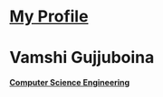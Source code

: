 <html>
<head>
<link rel="stylesheet" href="style1.css">
<meta name="viewport" content="width=device-width, initial-scale=1.0">
</head>
<body>
<div id="head"> 
   <h1 style="text-decoration: underline;">My Profile</h1> 
   <h1>Vamshi Gujjuboina</h1> 
   <div id="c"> 
    <p><b><u>Computer Science Engineering</u></b></p> 
   </div> 
  </div> 
</body>
</html>
